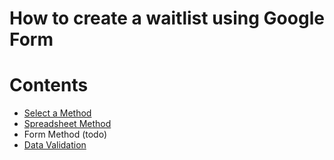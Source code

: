 # How to create a waitlist using Google Form

# Contents
- [Select a Method](select-a-method)
- [Spreadsheet Method](spreadsheet-method)
- Form Method (todo)
- [Data Validation](data-validation)
